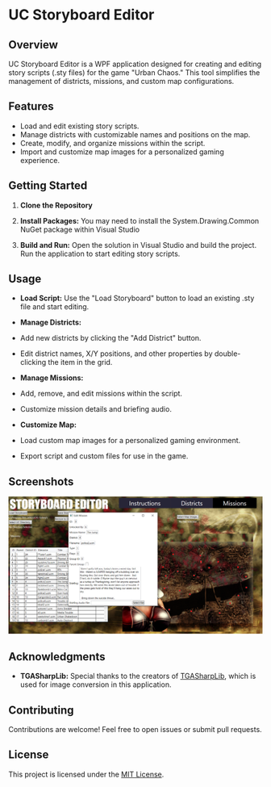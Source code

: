 # UC Storyboard Editor

## Overview

UC Storyboard Editor is a WPF application designed for creating and editing story scripts (.sty files) for the game "Urban Chaos." This tool simplifies the management of districts, missions, and custom map configurations.

## Features

- Load and edit existing story scripts.
- Manage districts with customizable names and positions on the map.
- Create, modify, and organize missions within the script.
- Import and customize map images for a personalized gaming experience.

## Getting Started

1. **Clone the Repository**

2. **Install Packages:**
You may need to install the System.Drawing.Common NuGet package within Visual Studio   

3. **Build and Run:**
Open the solution in Visual Studio and build the project. Run the application to start editing story scripts.

## Usage

- **Load Script:**
Use the "Load Storyboard" button to load an existing .sty file and start editing.

- **Manage Districts:**
- Add new districts by clicking the "Add District" button.
- Edit district names, X/Y positions, and other properties by double-clicking the item in the grid.

- **Manage Missions:**
- Add, remove, and edit missions within the script.
- Customize mission details and briefing audio.

- **Customize Map:**
- Load custom map images for a personalized gaming environment.
- Export script and custom files for use in the game.

## Screenshots
![Logo](Screenshot.PNG)

## Acknowledgments

- **TGASharpLib:** Special thanks to the creators of [TGASharpLib](https://github.com/ALEXGREENALEX/TGASharpLib), which is used for image conversion in this application.

## Contributing

Contributions are welcome! Feel free to open issues or submit pull requests.

## License

This project is licensed under the [MIT License](LICENSE).
